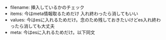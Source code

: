 - filename: 挿入しているかのチェック
- items: 今はmeta情報取るためだけ 入れ終わったら消してもいい
- values: 今はesに入れるためだけ。念のため残しておきたいけどes入れ終わったら消しても大丈夫
- meta: 今はesに入れるためだけ。以下同文

